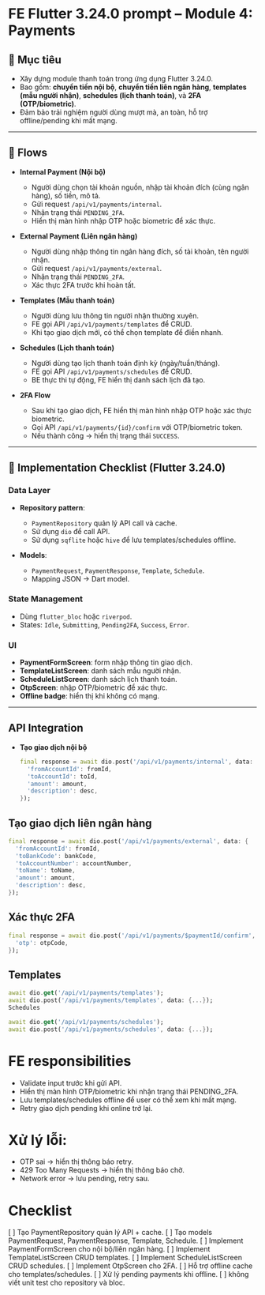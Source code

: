 # FE Flutter 3.24.0 prompt – Module 4: Payments

## 🎯 Mục tiêu
- Xây dựng module thanh toán trong ứng dụng Flutter 3.24.0.  
- Bao gồm: **chuyển tiền nội bộ**, **chuyển tiền liên ngân hàng**, **templates (mẫu người nhận)**, **schedules (lịch thanh toán)**, và **2FA (OTP/biometric)**.  
- Đảm bảo trải nghiệm người dùng mượt mà, an toàn, hỗ trợ offline/pending khi mất mạng.

---

## 📑 Flows

- **Internal Payment (Nội bộ)**  
  - Người dùng chọn tài khoản nguồn, nhập tài khoản đích (cùng ngân hàng), số tiền, mô tả.  
  - Gửi request `/api/v1/payments/internal`. 
  - Nhận trạng thái `PENDING_2FA`.  
  - Hiển thị màn hình nhập OTP hoặc biometric để xác thực.  

- **External Payment (Liên ngân hàng)**  
  - Người dùng nhập thông tin ngân hàng đích, số tài khoản, tên người nhận.  
  - Gửi request `/api/v1/payments/external`. 
  - Nhận trạng thái `PENDING_2FA`.  
  - Xác thực 2FA trước khi hoàn tất.  

- **Templates (Mẫu thanh toán)**  
  - Người dùng lưu thông tin người nhận thường xuyên.  
  - FE gọi API `/api/v1/payments/templates` để CRUD. 
  - Khi tạo giao dịch mới, có thể chọn template để điền nhanh.  

- **Schedules (Lịch thanh toán)**  
  - Người dùng tạo lịch thanh toán định kỳ (ngày/tuần/tháng).  
  - FE gọi API `/api/v1/payments/schedules` để CRUD.  
  - BE thực thi tự động, FE hiển thị danh sách lịch đã tạo.  

- **2FA Flow**  
  - Sau khi tạo giao dịch, FE hiển thị màn hình nhập OTP hoặc xác thực biometric.  
  - Gọi API `/api/v1/payments/{id}/confirm` với OTP/biometric token.  
  - Nếu thành công → hiển thị trạng thái `SUCCESS`.  

---

## 📲 Implementation Checklist (Flutter 3.24.0)

### Data Layer
- **Repository pattern**:  
  - `PaymentRepository` quản lý API call và cache.  
  - Sử dụng `dio` để call API.  
  - Sử dụng `sqflite` hoặc `hive` để lưu templates/schedules offline.  

- **Models**:  
  - `PaymentRequest`, `PaymentResponse`, `Template`, `Schedule`.  
  - Mapping JSON → Dart model.  

### State Management
- Dùng `flutter_bloc` hoặc `riverpod`.  
- States: `Idle`, `Submitting`, `Pending2FA`, `Success`, `Error`.  

### UI
- **PaymentFormScreen**: form nhập thông tin giao dịch.  
- **TemplateListScreen**: danh sách mẫu người nhận.  
- **ScheduleListScreen**: danh sách lịch thanh toán.  
- **OtpScreen**: nhập OTP/biometric để xác thực.  
- **Offline badge**: hiển thị khi không có mạng.  

---

## API Integration

- **Tạo giao dịch nội bộ**  
  ```dart
  final response = await dio.post('/api/v1/payments/internal', data: {
    'fromAccountId': fromId,
    'toAccountId': toId,
    'amount': amount,
    'description': desc,
  });
  ```

## Tạo giao dịch liên ngân hàng

```dart
final response = await dio.post('/api/v1/payments/external', data: {
  'fromAccountId': fromId,
  'toBankCode': bankCode,
  'toAccountNumber': accountNumber,
  'toName': toName,
  'amount': amount,
  'description': desc,
});
```

## Xác thực 2FA

```dart
final response = await dio.post('/api/v1/payments/$paymentId/confirm', data: {
  'otp': otpCode,
});
```

## Templates
```dart
await dio.get('/api/v1/payments/templates');
await dio.post('/api/v1/payments/templates', data: {...});
Schedules
```

```dart
await dio.get('/api/v1/payments/schedules');
await dio.post('/api/v1/payments/schedules', data: {...});
```

# FE responsibilities
- Validate input trước khi gửi API.
- Hiển thị màn hình OTP/biometric khi nhận trạng thái PENDING_2FA.
- Lưu templates/schedules offline để user có thể xem khi mất mạng.
- Retry giao dịch pending khi online trở lại.

# Xử lý lỗi:

- OTP sai → hiển thị thông báo retry.
- 429 Too Many Requests → hiển thị thông báo chờ.
- Network error → lưu pending, retry sau.

# Checklist
[ ] Tạo PaymentRepository quản lý API + cache.
[ ] Tạo models PaymentRequest, PaymentResponse, Template, Schedule.
[ ] Implement PaymentFormScreen cho nội bộ/liên ngân hàng.
[ ] Implement TemplateListScreen CRUD templates.
[ ] Implement ScheduleListScreen CRUD schedules.
[ ] Implement OtpScreen cho 2FA.
[ ] Hỗ trợ offline cache cho templates/schedules.
[ ] Xử lý pending payments khi offline.
[ ] không viết unit test cho repository và bloc.